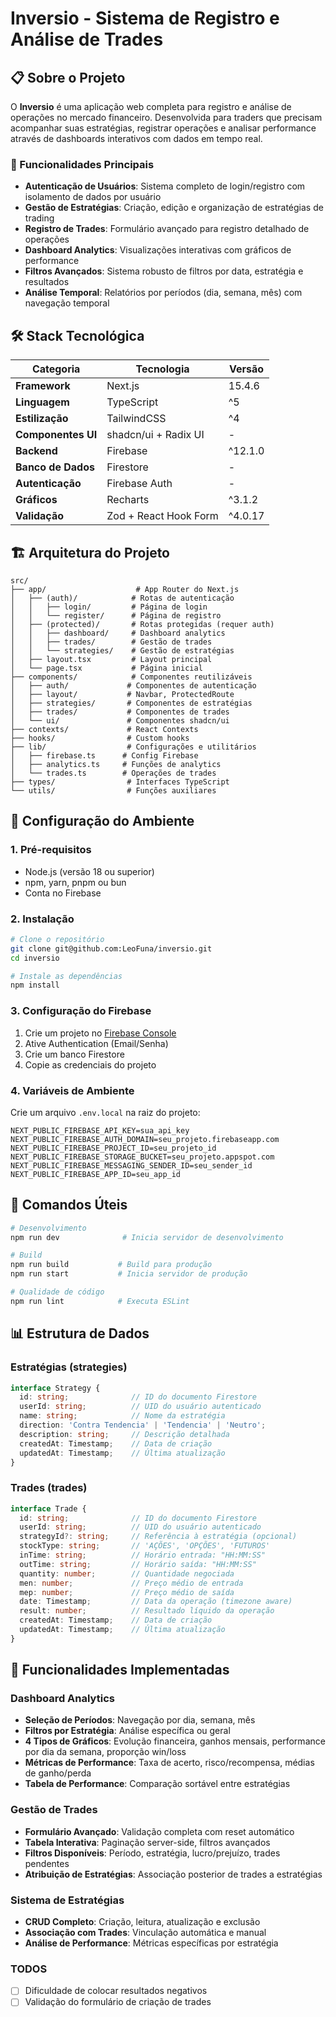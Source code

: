 # Inversio - Sistema de Registro e Análise de Trades

## 📋 Sobre o Projeto

O **Inversio** é uma aplicação web completa para registro e análise de operações no mercado financeiro. Desenvolvida para traders que precisam acompanhar suas estratégias, registrar operações e analisar performance através de dashboards interativos com dados em tempo real.

### 🎯 Funcionalidades Principais

- **Autenticação de Usuários**: Sistema completo de login/registro com isolamento de dados por usuário
- **Gestão de Estratégias**: Criação, edição e organização de estratégias de trading
- **Registro de Trades**: Formulário avançado para registro detalhado de operações
- **Dashboard Analytics**: Visualizações interativas com gráficos de performance
- **Filtros Avançados**: Sistema robusto de filtros por data, estratégia e resultados
- **Análise Temporal**: Relatórios por períodos (dia, semana, mês) com navegação temporal

## 🛠️ Stack Tecnológica

| Categoria | Tecnologia | Versão |
|-----------|------------|--------|
| **Framework** | Next.js | 15.4.6 |
| **Linguagem** | TypeScript | ^5 |
| **Estilização** | TailwindCSS | ^4 |
| **Componentes UI** | shadcn/ui + Radix UI | - |
| **Backend** | Firebase | ^12.1.0 |
| **Banco de Dados** | Firestore | - |
| **Autenticação** | Firebase Auth | - |
| **Gráficos** | Recharts | ^3.1.2 |
| **Validação** | Zod + React Hook Form | ^4.0.17 |

## 🏗️ Arquitetura do Projeto

```
src/
├── app/                    # App Router do Next.js
│   ├── (auth)/            # Rotas de autenticação
│   │   ├── login/         # Página de login
│   │   └── register/      # Página de registro
│   ├── (protected)/       # Rotas protegidas (requer auth)
│   │   ├── dashboard/     # Dashboard analytics
│   │   ├── trades/        # Gestão de trades
│   │   └── strategies/    # Gestão de estratégias
│   ├── layout.tsx         # Layout principal
│   └── page.tsx           # Página inicial
├── components/            # Componentes reutilizáveis
│   ├── auth/             # Componentes de autenticação
│   ├── layout/           # Navbar, ProtectedRoute
│   ├── strategies/       # Componentes de estratégias
│   ├── trades/           # Componentes de trades
│   └── ui/               # Componentes shadcn/ui
├── contexts/             # React Contexts
├── hooks/                # Custom hooks
├── lib/                  # Configurações e utilitários
│   ├── firebase.ts      # Config Firebase
│   ├── analytics.ts     # Funções de analytics
│   └── trades.ts        # Operações de trades
├── types/                # Interfaces TypeScript
└── utils/                # Funções auxiliares
```

## 🚀 Configuração do Ambiente

### 1. Pré-requisitos

- Node.js (versão 18 ou superior)
- npm, yarn, pnpm ou bun
- Conta no Firebase

### 2. Instalação

```bash
# Clone o repositório
git clone git@github.com:LeoFuna/inversio.git
cd inversio

# Instale as dependências
npm install
```

### 3. Configuração do Firebase

1. Crie um projeto no [Firebase Console](https://console.firebase.google.com/)
2. Ative Authentication (Email/Senha)
3. Crie um banco Firestore
4. Copie as credenciais do projeto

### 4. Variáveis de Ambiente

Crie um arquivo `.env.local` na raiz do projeto:

```env
NEXT_PUBLIC_FIREBASE_API_KEY=sua_api_key
NEXT_PUBLIC_FIREBASE_AUTH_DOMAIN=seu_projeto.firebaseapp.com
NEXT_PUBLIC_FIREBASE_PROJECT_ID=seu_projeto_id
NEXT_PUBLIC_FIREBASE_STORAGE_BUCKET=seu_projeto.appspot.com
NEXT_PUBLIC_FIREBASE_MESSAGING_SENDER_ID=seu_sender_id
NEXT_PUBLIC_FIREBASE_APP_ID=seu_app_id
```

## 🔧 Comandos Úteis

```bash
# Desenvolvimento
npm run dev              # Inicia servidor de desenvolvimento

# Build
npm run build           # Build para produção
npm run start           # Inicia servidor de produção

# Qualidade de código
npm run lint            # Executa ESLint
```

## 📊 Estrutura de Dados

### Estratégias (strategies)
```typescript
interface Strategy {
  id: string;              // ID do documento Firestore
  userId: string;          // UID do usuário autenticado
  name: string;            // Nome da estratégia
  direction: 'Contra Tendencia' | 'Tendencia' | 'Neutro';
  description: string;     // Descrição detalhada
  createdAt: Timestamp;    // Data de criação
  updatedAt: Timestamp;    // Última atualização
}
```

### Trades (trades)
```typescript
interface Trade {
  id: string;              // ID do documento Firestore
  userId: string;          // UID do usuário autenticado
  strategyId?: string;     // Referência à estratégia (opcional)
  stockType: string;       // 'AÇÕES', 'OPÇÕES', 'FUTUROS'
  inTime: string;          // Horário entrada: "HH:MM:SS"
  outTime: string;         // Horário saída: "HH:MM:SS"
  quantity: number;        // Quantidade negociada
  men: number;             // Preço médio de entrada
  mep: number;             // Preço médio de saída
  date: Timestamp;         // Data da operação (timezone aware)
  result: number;          // Resultado líquido da operação
  createdAt: Timestamp;    // Data de criação
  updatedAt: Timestamp;    // Última atualização
}
```

## 📱 Funcionalidades Implementadas

### Dashboard Analytics
- **Seleção de Períodos**: Navegação por dia, semana, mês
- **Filtros por Estratégia**: Análise específica ou geral
- **4 Tipos de Gráficos**: Evolução financeira, ganhos mensais, performance por dia da semana, proporção win/loss
- **Métricas de Performance**: Taxa de acerto, risco/recompensa, médias de ganho/perda
- **Tabela de Performance**: Comparação sortável entre estratégias

### Gestão de Trades
- **Formulário Avançado**: Validação completa com reset automático
- **Tabela Interativa**: Paginação server-side, filtros avançados
- **Filtros Disponíveis**: Período, estratégia, lucro/prejuízo, trades pendentes
- **Atribuição de Estratégias**: Associação posterior de trades a estratégias

### Sistema de Estratégias
- **CRUD Completo**: Criação, leitura, atualização e exclusão
- **Associação com Trades**: Vinculação automática e manual
- **Análise de Performance**: Métricas específicas por estratégia

### TODOS
- [ ] Dificuldade de colocar resultados negativos
- [ ] Validação do formulário de criação de trades